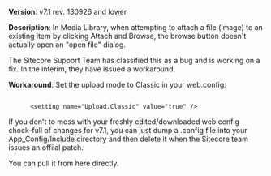 <b>Version</b>: v7.1 rev. 130926 and lower

<b>Description</b>:
In Media Library, when attempting to attach a file (image) to an existing item by clicking Attach and Browse, the browse 
button doesn't actually open an "open file" dialog.

The Sitecore Support Team has classified this as a bug and is working on a fix. In the interim, they have issued a 
workaround.

<b>Workaround</b>:
Set the upload mode to Classic in your web.config:
<pre><code>
      &lt;setting name="Upload.Classic" value="true" /&gt;
</code></pre>

If you don't to mess with your freshly edited/downloaded web.config chock-full of changes for v7.1, you can just dump a .config file into your App_Config/Include directory and then delete it when the Sitecore team issues an offiial patch.

You can pull it from here directly.
